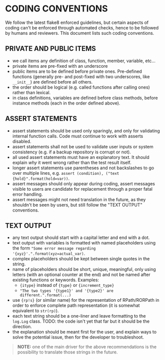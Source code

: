 # CODING CONVENTIONS

We follow the latest flake8 enforced guidelines, but certain aspects of coding
can't be enforced through automated checks, hence to be followed by humans
and reviewers. This document lists such coding conventions.

## PRIVATE AND PUBLIC ITEMS

* we call items any definition of class, function, member, variable, etc...
* private items are pre-fixed with an underscore
* public items are to be defined before private ones. Pre-defined functions
  (generally pre- and post-fixed with two underscores, like `__init__`) are
  defined before all others.
* the order should be logical (e.g. called functions after calling ones) rather
  than lexical.
* in class definitions, variables are defined before class methods, before
  instance methods (each in the order defined above).

## ASSERT STATEMENTS

* assert statements should be used only sparingly, and only for validating
  internal function calls. Code must continue to work with asserts disabled.
* assert statements shall not be used to validate user inputs or system
  consistency (e.g. if a backup repository is corrupt or not).
* all used assert statements must have an explanatory text. It should explain
  _why_ it went wrong rather than the test result itself.
* longer assert statements use parentheses and not backslashes to go over
  multiple lines, e.g. `assert (condition), ("text {hold}".format(hold=var))`.
* assert messages should only appear during coding, assert messages visible
  to users are candidate for replacement through a proper fatal error handling.
* assert messages might not need translation in the future, as they shouldn't
  be seen by users, but still follow the "TEXT OUTPUT" conventions.

## TEXT OUTPUT

* any text output should start with a capital letter and end with a dot.
* text output with variables is formatted with named placeholders using the
  form `"Some error message regarding '{xyz}'.".format(xyz=actual_var)`.
* complex placeholders should be kept between single quotes in the string.
* name of placeholders should be short, unique, meaningful, only using letters
  (with an optional counter at the end) and not be named after existing
  functions or keywords. Examples:
    * `{itype}` instead of `{type}` or `{increment_type}`
    * `"The two types '{type1}' and '{type2}' are different.".format(...)`
* use `{rp!s}` (or similar name) for the representation of RPath/RORPath in
  order to enforce complete path representation (it is somewhat equivalent to
  `str(rp)`).
* each text string should be a one-liner and leave formatting to the `log.Log`
  class.
  TODO: the code isn't yet that far but it should be the direction.
* the explanation should be meant first for the user, and explain ways to solve
  the potential issue, then for the developer to troubleshoot.

> **NOTE:** one of the main driver for the above recommendations is the
	possibility to translate those strings in the future.
